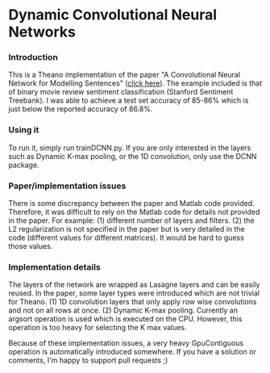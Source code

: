 # Dynamic Convolutional Neural Networks

### Introduction
This is a Theano implementation of the paper "A Convolutional Neural Network for Modelling Sentences" (<a href="https://arxiv.org/abs/1404.2188">click here</a>).
The example included is that of binary movie review sentiment classification (Stanford Sentiment Treebank).
I was able to achieve a test set accuracy of 85-86% which is just below the reported accuracy of 86.8%.

### Using it
To run it, simply run trainDCNN.py.
If you are only interested in the layers such as Dynamic K-max pooling, or the 1D convolution, only use the DCNN package.


### Paper/implementation issues
There is some discrepancy between the paper and Matlab code provided. Therefore, it was difficult to rely on the Matlab code for details not provided in the paper. For example:
(1) different number of layers and filters.
(2) the L2 regularization is not specified in the paper but is very detailed in the code (different values for different matrices). It would be hard to guess those values.

### Implementation details
The layers of the network are wrapped as Lasagne layers and can be easily reused.
In the paper, some layer types were introduced which are not trivial for Theano.
(1) 1D convolution layers that only apply row wise convolutions and not on all rows at once. 
(2) Dynamic K-max pooling. Currently an argsort operation is used which is executed on the CPU. 
However, this operation is too heavy for selecting the K max values.

Because of these implementation issues, a very heavy GpuContiguous operation is automatically introduced somewhere.
If you have a solution or comments, I'm happy to support pull requests ;)
